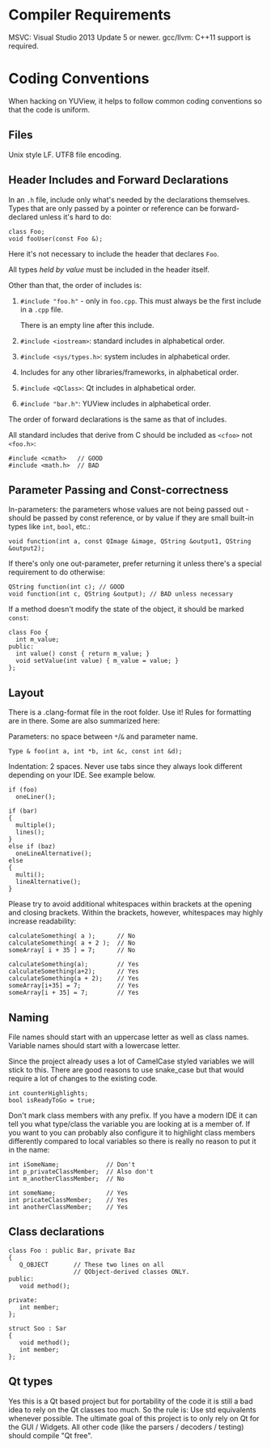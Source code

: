 # Compiler Requirements

MSVC: Visual Studio 2013 Update 5 or newer.
gcc/llvm: C++11 support is required.

# Coding Conventions

When hacking on YUView, it helps to follow common coding conventions so that
the code is uniform.

## Files

Unix style LF. UTF8 file encoding.

## Header Includes and Forward Declarations

In an `.h` file, include only what's needed by the declarations themselves.
Types that are only passed by a pointer or reference can be forward-declared
unless it's hard to do:

    class Foo;
    void fooUser(const Foo &);

Here it's not necessary to include the header that declares `Foo`.

All types *held by value* must be included in the header itself.

Other than that, the order of includes is:

1. `#include "foo.h"` - only in `foo.cpp`. This must always be
   the first include in a `.cpp` file.

   There is an empty line after this include.

2. `#include <iostream>`: standard includes in alphabetical order.
3. `#include <sys/types.h>`: system includes in alphabetical order.
4. Includes for any other libraries/frameworks, in alphabetical order.
5. `#include <QClass>`: Qt includes in alphabetical order.
6. `#include "bar.h"`: YUView includes in alphabetical order.

The order of forward declarations is the same as that of includes.

All standard includes that derive from C should be included as `<cfoo>` not
`<foo.h>`:

    #include <cmath>   // GOOD
    #include <math.h>  // BAD

## Parameter Passing and Const-correctness

In-parameters: the parameters whose values are not being passed out -
should be passed by const reference, or by value if they are small built-in
types like `int`, `bool`, etc.:

    void function(int a, const QImage &image, QString &output1, QString &output2);

If there's only one out-parameter, prefer returning it unless there's a special
requirement to do otherwise:

    QString function(int c); // GOOD
    void function(int c, QString &output); // BAD unless necessary

If a method doesn't modify the state of the object, it should be marked `const`:

    class Foo {
      int m_value;
    public:
      int value() const { return m_value; }
      void setValue(int value) { m_value = value; }
    };

## Layout

There is a .clang-format file in the root folder. Use it! Rules for formatting are in there. Some are also summarized here:

Parameters: no space between `*`/`&` and parameter name.

    Type & foo(int a, int *b, int &c, const int &d);

Indentation: 2 spaces. Never use tabs since they always look different 
depending on your IDE. See example below.

    if (foo)
      oneLiner();

    if (bar)
    {
      multiple();
      lines();
    }
    else if (baz)
      oneLineAlternative();
    else
    {
      multi();
      lineAlternative();
    }

Please try to avoid additional whitespaces within brackets at the opening and 
closing brackets. Within the brackets, however, whitespaces may highly increase readability:

    calculateSomething( a );      // No
    calculateSomething( a + 2 );  // No
    someArray[ i + 35 ] = 7;      // No

    calculateSomething(a);        // Yes
    calculateSomething(a+2);      // Yes
    calculateSomething(a + 2);    // Yes
    someArray[i+35] = 7;          // Yes
    someArray[i + 35] = 7;        // Yes

## Naming

File names should start with an uppercase letter as well as class names. Variable 
names should start with a lowercase letter.

Since the project already uses a lot of CamelCase styled variables we will 
stick to this. There are good reasons to use snake_case but that would 
require a lot of changes to the existing code.

    int counterHighlights;
    bool isReadyToGo = true;

Don't mark class members with any prefix. If you have a modern IDE it can tell 
you what type/class the variable you are looking at is a member of. If you want 
to you can probably also configure it to highlight class members differently 
compared to local variables so there is really no reason to put it in the name:

    int iSomeName;             // Don't
    int p_privateClassMember;  // Also don't
    int m_anotherClassMember;  // No
    
    int someName;              // Yes
    int pricateClassMember;    // Yes
    int anotherClassMember;    // Yes

## Class declarations

    class Foo : public Bar, private Baz
    {
       Q_OBJECT       // These two lines on all
                      // QObject-derived classes ONLY.
    public:
       void method();

    private:
       int member;
    };

    struct Soo : Sar
    {
       void method();
       int member;
    };

## Qt types

Yes this is a Qt based project but for portability of the code it is still a 
bad idea to rely on the Qt classes too much. So the rule is: Use std equivalents 
whenever possible. The ultimate goal of this project is to only rely on Qt for 
the GUI / Widgets. All other code (like the parsers / decoders / testing) should
compile "Qt free".
